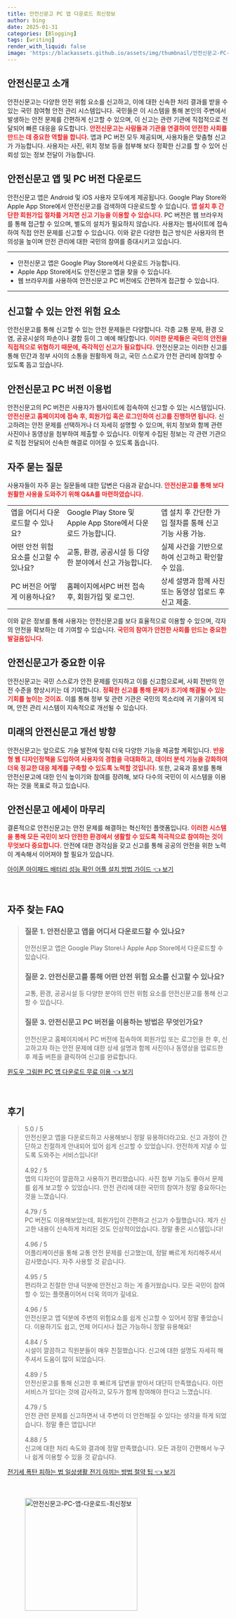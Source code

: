 ```yaml
---
title: 안전신문고 PC 앱 다운로드 최신정보
author: bing
date: 2025-01-31
categories: [Blogging]
tags: [writing]
render_with_liquid: false
image: 'https://blackassets.github.io/assets/img/thumbnail/안전신문고-PC-앱-다운로드-최신정보.webp'
---
```



<h2 id='안전신문고_소개'>안전신문고 소개</h2>

<p>안전신문고는 다양한 안전 위험 요소를 신고하고, 이에 대한 신속한 처리 결과를 받을 수 있는 국민 참여형 안전 관리 시스템입니다. 국민들은 이 시스템을 통해 본인의 주변에서 발생하는 안전 문제를 간편하게 신고할 수 있으며, 이 신고는 관련 기관에 직접적으로 전달되어 빠른 대응을 유도합니다. <b><span style="color: #ee2323;">안전신문고는 사람들과 기관을 연결하여 안전한 사회를 만드는 데 중요한 역할을 합니다.</span></b> 앱과 PC 버전 모두 제공되며, 사용자들은 맞춤형 신고가 가능합니다. 사용자는 사진, 위치 정보 등을 첨부해 보다 정확한 신고를 할 수 있어 신뢰성 있는 정보 전달이 가능합니다.</p>

<h2 id='안전신문고_앱_및_PC_버전_다운로드'>안전신문고 앱 및 PC 버전 다운로드</h2>

<p>안전신문고 앱은 Android 및 iOS 사용자 모두에게 제공됩니다. Google Play Store와 Apple App Store에서 안전신문고를 검색하여 다운로드할 수 있습니다. <b><span style="color: #ee2323;">앱 설치 후 간단한 회원가입 절차를 거치면 신고 기능을 이용할 수 있습니다.</span></b> PC 버전은 웹 브라우저를 통해 접근할 수 있으며, 별도의 설치가 필요하지 않습니다. 사용자는 웹사이트에 접속하여 직접 안전 문제를 신고할 수 있습니다. 이와 같은 다양한 접근 방식은 사용자의 편의성을 높이며 안전 관리에 대한 국민의 참여를 증대시키고 있습니다.</p>

<hr />

<ul>
    <li>안전신문고 앱은 Google Play Store에서 다운로드 가능합니다.</li>
    <li>Apple App Store에서도 안전신문고 앱을 찾을 수 있습니다.</li>
    <li>웹 브라우저를 사용하여 안전신문고 PC 버전에도 간편하게 접근할 수 있습니다.</li>
</ul>

<hr />

<h2 id='신고할_수_있는_안전_위험_요소'>신고할 수 있는 안전 위험 요소</h2>

<p>안전신문고를 통해 신고할 수 있는 안전 문제들은 다양합니다. 각종 교통 문제, 환경 오염, 공공시설의 파손이나 결함 등이 그 예에 해당합니다. <b><span style="color: #ee2323;">이러한 문제들은 국민의 안전을 직접적으로 위협하기 때문에, 즉각적인 신고가 필요합니다.</span></b> 안전신문고는 이러한 신고를 통해 민간과 정부 사이의 소통을 원활하게 하고, 국민 스스로가 안전 관리에 참여할 수 있도록 돕고 있습니다.</p>

<h2 id='안전신문고_PC_버전_이용법'>안전신문고 PC 버전 이용법</h2>

<p>안전신문고의 PC 버전은 사용자가 웹사이트에 접속하여 신고할 수 있는 시스템입니다. <b><span style="color: #ee2323;">안전신문고 홈페이지에 접속 후, 회원가입 혹은 로그인하여 신고를 진행하면 됩니다.</span></b> 신고하려는 안전 문제를 선택하거나 더 자세히 설명할 수 있으며, 위치 정보와 함께 관련 사진이나 동영상을 첨부하여 제출할 수 있습니다. 이렇게 수집된 정보는 각 관련 기관으로 직접 전달되어 신속한 해결로 이어질 수 있도록 돕습니다.</p>

<h2 id='자주_묻는_질문'>자주 묻는 질문</h2>

<p>사용자들이 자주 묻는 질문들에 대한 답변은 다음과 같습니다. <b><span style="color: #ee2323;">안전신문고를 통해 보다 원활한 사용을 도와주기 위해 Q&A를 마련하였습니다.</span></b></p>

<table>
    <tr>
        <td>앱을 어디서 다운로드할 수 있나요?</td>
        <td>Google Play Store 및 Apple App Store에서 다운로드 가능합니다.</td>
        <td>앱 설치 후 간단한 가입 절차를 통해 신고 기능 사용 가능.</td>
    </tr>
    <tr>
        <td>어떤 안전 위험 요소를 신고할 수 있나요?</td>
        <td>교통, 환경, 공공시설 등 다양한 분야에서 신고 가능합니다.</td>
        <td>실제 사건을 기반으로 하여 신고하고 확인할 수 있음.</td>
    </tr>
    <tr>
        <td>PC 버전은 어떻게 이용하나요?</td>
        <td>홈페이지에서PC 버전 접속 후, 회원가입 및 로그인.</td>
        <td>상세 설명과 함께 사진 또는 동영상 업로드 후 신고 제출.</td>
    </tr>
</table>

<p>이와 같은 정보를 통해 사용자는 안전신문고를 보다 효율적으로 이용할 수 있으며, 각자의 안전을 확보하는 데 기여할 수 있습니다. <b><span style="color: #ee2323;">국민의 참여가 안전한 사회를 만드는 중요한 발걸음입니다.</span></b></p>

<h2 id='안전신문고가_주요한_이유'>안전신문고가 중요한 이유</h2>

<p>안전신문고는 국민 스스로가 안전 문제를 인지하고 이를 신고함으로써, 사회 전반의 안전 수준을 향상시키는 데 기여합니다. <b><span style="color: #ee2323;">정확한 신고를 통해 문제가 조기에 해결될 수 있는 기회를 높이는 것이죠.</span></b> 이를 통해 정부 및 관련 기관은 국민의 목소리에 귀 기울이게 되며, 안전 관리 시스템이 지속적으로 개선될 수 있습니다.</p>

<h2 id='미래의_안전신문고_개선_방향'>미래의 안전신문고 개선 방향</h2>

<p>안전신문고는 앞으로도 기술 발전에 맞춰 더욱 다양한 기능을 제공할 계획입니다. <b><span style="color: #ee2323;">반응형 웹 디자인정책을 도입하여 사용자의 경험을 극대화하고, 데이터 분석 기능을 강화하여 더욱 정교한 대응 체계를 구축할 수 있도록 노력할 것입니다.</span></b> 또한, 교육과 홍보를 통해 안전신문고에 대한 인식 높이기와 참여를 장려해, 보다 다수의 국민이 이 시스템을 이용하는 것을 목표로 하고 있습니다.</p>

<h2 id='안전신문고_에세이_마무리'>안전신문고 에세이 마무리</h2>

<p>결론적으로 안전신문고는 안전 문제를 해결하는 혁신적인 플랫폼입니다. <b><span style="color: #ee2323;">이러한 시스템을 통해 모든 국민이 보다 안전한 환경에서 생활할 수 있도록 적극적으로 참여하는 것이 무엇보다 중요합니다.</span></b> 안전에 대한 경각심을 갖고 신고를 통해 공공의 안전을 위한 노력이 계속해서 이어져야 할 필요가 있습니다.</p>


<p><a class="click-button" title="아이폰 아이패드 배터리 성능 확인 어플 설치 방법 가이드" href="https://blackassets.github.io/posts/%EC%95%84%EC%9D%B4%ED%8F%B0-%EC%95%84%EC%9D%B4%ED%8C%A8%EB%93%9C-%EB%B0%B0%ED%84%B0%EB%A6%AC-%EC%84%B1%EB%8A%A5-%ED%99%95%EC%9D%B8-%EC%96%B4%ED%94%8C-%EC%84%A4%EC%B9%98-%EB%B0%A9%EB%B2%95-%EA%B0%80%EC%9D%B4%EB%93%9C/" rel="dofollow">아이폰 아이패드 배터리 성능 확인 어플 설치 방법 가이드 👈 보기</a></p><br>
<h2 id='자주_찾는_FAQ'>자주 찾는 FAQ</h2>
<div itemscope="" itemtype="https://schema.org/FAQPage"> 
<blockquote> 
<div itemscope="" itemprop="mainEntity" itemtype="https://schema.org/Question"> 
<h3 itemprop="name">질문 1. 안전신문고 앱을 어디서 다운로드할 수 있나요?</h3> 
<div itemscope="" itemprop="acceptedAnswer" itemtype="https://schema.org/Answer"> 
<span itemprop="text"> 
<p>안전신문고 앱은 Google Play Store나 Apple App Store에서 다운로드할 수 있습니다.</p> 
</span> 
</div> 
</div> 
<div itemscope="" itemprop="mainEntity" itemtype="https://schema.org/Question"> 
<h3 itemprop="name">질문 2. 안전신문고를 통해 어떤 안전 위험 요소를 신고할 수 있나요?</h3> 
<div itemscope="" itemprop="acceptedAnswer" itemtype="https://schema.org/Answer"> 
<span itemprop="text"> 
<p>교통, 환경, 공공시설 등 다양한 분야의 안전 위험 요소를 안전신문고를 통해 신고할 수 있습니다.</p> 
</span> 
</div> 
</div> 
<div itemscope="" itemprop="mainEntity" itemtype="https://schema.org/Question"> 
<h3 itemprop="name">질문 3. 안전신문고 PC 버전을 이용하는 방법은 무엇인가요?</h3> 
<div itemscope="" itemprop="acceptedAnswer" itemtype="https://schema.org/Answer"> 
<span itemprop="text"> 
<p>안전신문고 홈페이지에서 PC 버전에 접속하여 회원가입 또는 로그인을 한 후, 신고하고자 하는 안전 문제에 대한 상세 설명과 함께 사진이나 동영상을 업로드한 후 제출 버튼을 클릭하여 신고를 완료합니다.</p> 
</span> 
</div> 
</div> 
</blockquote> 
</div>
<p><a class="click-button" title="윈도우 그림판 PC 앱 다운로드 무료 이용" href="https://blackassets.github.io/posts/%EC%9C%88%EB%8F%84%EC%9A%B0-%EA%B7%B8%EB%A6%BC%ED%8C%90-PC-%EC%95%B1-%EB%8B%A4%EC%9A%B4%EB%A1%9C%EB%93%9C-%EB%AC%B4%EB%A3%8C-%EC%9D%B4%EC%9A%A9/" rel="dofollow">윈도우 그림판 PC 앱 다운로드 무료 이용 👈 보기</a></p><br>
<h2 id='후기'>후기</h2>
<div itemscope itemtype="https://schema.org/Product">
  <blockquote>
  <div itemprop="review" itemscope itemtype="https://schema.org/Review">
      <div itemprop="reviewRating" itemscope itemtype="https://schema.org/Rating"> <span itemprop="ratingValue">5.0</span> / <span itemprop="bestRating">5</span> </div>
      <span itemprop="reviewBody">안전신문고 앱을 다운로드하고 사용해보니 정말 유용하더라고요. 신고 과정이 간단하고 친절하게 안내되어 있어 쉽게 신고할 수 있었습니다. 안전하게 지낼 수 있도록 도와주는 서비스입니다!</span>
  </div>
  <br>
  <div itemprop="review" itemscope itemtype="https://schema.org/Review">
      <div itemprop="reviewRating" itemscope itemtype="https://schema.org/Rating"> <span itemprop="ratingValue">4.92</span> / <span itemprop="bestRating">5</span> </div>
      <span itemprop="reviewBody">앱의 디자인이 깔끔하고 사용하기 편리했습니다. 사진 첨부 기능도 좋아서 문제를 쉽게 보고할 수 있었습니다. 안전 관리에 대한 국민의 참여가 정말 중요하다는 것을 느꼈습니다.</span>
  </div>
  <br>
  <div itemprop="review" itemscope itemtype="https://schema.org/Review">
      <div itemprop="reviewRating" itemscope itemtype="https://schema.org/Rating"> <span itemprop="ratingValue">4.79</span> / <span itemprop="bestRating">5</span> </div>
      <span itemprop="reviewBody">PC 버전도 이용해보았는데, 회원가입이 간편하고 신고가 수월했습니다. 제가 신고한 내용이 신속하게 처리된 것도 인상적이었습니다. 정말 좋은 시스템입니다!</span>
  </div>
  <br>
  <div itemprop="review" itemscope itemtype="https://schema.org/Review">
      <div itemprop="reviewRating" itemscope itemtype="https://schema.org/Rating"> <span itemprop="ratingValue">4.96</span> / <span itemprop="bestRating">5</span> </div>
      <span itemprop="reviewBody">어플리케이션을 통해 교통 안전 문제를 신고했는데, 정말 빠르게 처리해주셔서 감사했습니다. 자주 사용할 것 같습니다.</span>
  </div>
  <br>
  <div itemprop="review" itemscope itemtype="https://schema.org/Review">
      <div itemprop="reviewRating" itemscope itemtype="https://schema.org/Rating"> <span itemprop="ratingValue">4.95</span> / <span itemprop="bestRating">5</span> </div>
      <span itemprop="reviewBody">편리하고 친절한 안내 덕분에 안전신고 하는 게 즐거웠습니다. 모든 국민이 참여할 수 있는 플랫폼이어서 더욱 의미가 깊네요.</span>
  </div>
  <br>
  <div itemprop="review" itemscope itemtype="https://schema.org/Review">
      <div itemprop="reviewRating" itemscope itemtype="https://schema.org/Rating"> <span itemprop="ratingValue">4.96</span> / <span itemprop="bestRating">5</span> </div>
      <span itemprop="reviewBody">안전신문고 앱 덕분에 주변의 위험요소를 쉽게 신고할 수 있어서 정말 좋았습니다. 이용하기도 쉽고, 언제 어디서나 접근 가능하니 정말 유용해요!</span>
  </div>
  <br>
  <div itemprop="review" itemscope itemtype="https://schema.org/Review">
      <div itemprop="reviewRating" itemscope itemtype="https://schema.org/Rating"> <span itemprop="ratingValue">4.84</span> / <span itemprop="bestRating">5</span> </div>
      <span itemprop="reviewBody">시설이 깔끔하고 직원분들이 매우 친절했습니다. 신고에 대한 설명도 자세히 해주셔서 도움이 많이 되었습니다.</span>
  </div>
  <br>
  <div itemprop="review" itemscope itemtype="https://schema.org/Review">
      <div itemprop="reviewRating" itemscope itemtype="https://schema.org/Rating"> <span itemprop="ratingValue">4.89</span> / <span itemprop="bestRating">5</span> </div>
      <span itemprop="reviewBody">안전신문고를 통해 신고한 후 빠르게 답변을 받아서 대단히 만족했습니다. 이런 서비스가 있다는 것에 감사하고, 모두가 함께 참여해야 한다고 느꼈습니다.</span>
  </div>
  <br>
  <div itemprop="review" itemscope itemtype="https://schema.org/Review">
      <div itemprop="reviewRating" itemscope itemtype="https://schema.org/Rating"> <span itemprop="ratingValue">4.79</span> / <span itemprop="bestRating">5</span> </div>
      <span itemprop="reviewBody">안전 관련 문제를 신고하면서 내 주변이 더 안전해질 수 있다는 생각을 하게 되었습니다. 정말 좋은 앱입니다!</span>
  </div>
  <br>
  <div itemprop="review" itemscope itemtype="https://schema.org/Review">
      <div itemprop="reviewRating" itemscope itemtype="https://schema.org/Rating"> <span itemprop="ratingValue">4.88</span> / <span itemprop="bestRating">5</span> </div>
      <span itemprop="reviewBody">신고에 대한 처리 속도와 결과에 정말 만족했습니다. 모든 과정이 간편해서 누구나 쉽게 이용할 수 있을 것 같습니다.</span>
  </div>
  </blockquote>
</div>
<p><a class="click-button" title="전기세 폭탄 피하는 법 일상생활 전기 아끼는 방법 절약 팁" href="https://blackassets.github.io/posts/%EC%A0%84%EA%B8%B0%EC%84%B8-%ED%8F%AD%ED%83%84-%ED%94%BC%ED%95%98%EB%8A%94-%EB%B2%95-%EC%9D%BC%EC%83%81%EC%83%9D%ED%99%9C-%EC%A0%84%EA%B8%B0-%EC%95%84%EB%81%BC%EB%8A%94-%EB%B0%A9%EB%B2%95-%EC%A0%88%EC%95%BD-%ED%8C%81/" rel="dofollow">전기세 폭탄 피하는 법 일상생활 전기 아끼는 방법 절약 팁 👈 보기</a></p><br>
<figure class="image"><img src="https://blackassets.github.io/assets/img/thumbnail/안전신문고-PC-앱-다운로드-최신정보.webp" alt="안전신문고-PC-앱-다운로드-최신정보" width="256" height="256"></figure>